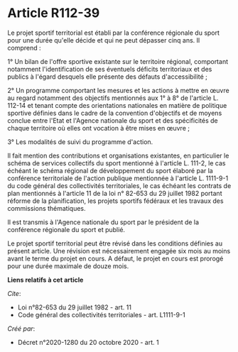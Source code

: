 # Article R112-39

Le projet sportif territorial est établi par la conférence régionale du sport pour une durée qu'elle décide et qui ne peut
dépasser cinq ans. Il comprend :

1° Un bilan de l'offre sportive existante sur le territoire régional, comportant notamment l'identification de ses éventuels
déficits territoriaux et des publics à l'égard desquels elle présente des défauts d'accessibilité ;

2° Un programme comportant les mesures et les actions à mettre en œuvre au regard notamment des objectifs mentionnés aux 1° à
8° de l'article L. 112-14 et tenant compte des orientations nationales en matière de politique sportive définies dans le
cadre de la convention d'objectifs et de moyens conclue entre l'Etat et l'Agence nationale du sport et des spécificités de
chaque territoire où elles ont vocation à être mises en œuvre ;

3° Les modalités de suivi du programme d'action.

Il fait mention des contributions et organisations existantes, en particulier le schéma de services collectifs du sport
mentionné à l'article L. 111-2, le cas échéant le schéma régional de développement du sport élaboré par la conférence
territoriale de l'action publique mentionnée à l'article L. 1111-9-1 du code général des collectivités territoriales, le cas
échéant les contrats de plan mentionnés à l'article 11 de la loi n° 82-653 du 29 juillet 1982 portant réforme de la
planification, les projets sportifs fédéraux et les travaux des commissions thématiques.

Il est transmis à l'Agence nationale du sport par le président de la conférence régionale du sport et publié.

Le projet sportif territorial peut être révisé dans les conditions définies au présent article. Une révision est
nécessairement engagée six mois au moins avant le terme du projet en cours. A défaut, le projet en cours est prorogé pour une
durée maximale de douze mois.

**Liens relatifs à cet article**

_Cite_:

  - Loi n°82-653 du 29 juillet 1982 - art. 11
  - Code général des collectivités territoriales - art. L1111-9-1

_Créé par_:

  - Décret n°2020-1280 du 20 octobre 2020 - art. 1
